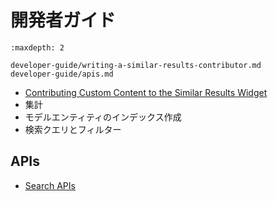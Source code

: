 # 開発者ガイド

```{toctree}
:maxdepth: 2

developer-guide/writing-a-similar-results-contributor.md
developer-guide/apis.md
```

- [Contributing Custom Content to the Similar Results Widget](developer-guide/writing-a-similar-results-contributor.md)
- 集計
- モデルエンティティのインデックス作成
- 検索クエリとフィルター

## APIs

- [Search APIs](./developer-guide/apis.md)
